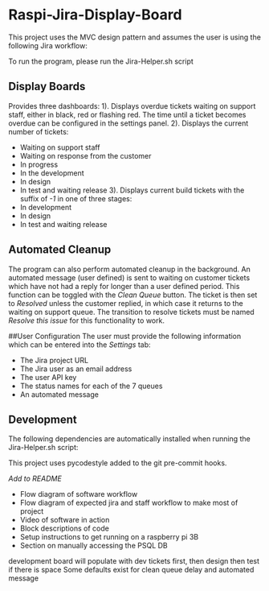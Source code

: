 # Raspi-Jira-Display-Board
This project uses the MVC design pattern and assumes the user is using the following Jira workflow:

To run the program, please run the Jira-Helper.sh script
## Display Boards
Provides three dashboards:
1). Displays overdue tickets waiting on support staff, either in black, red or flashing red. The time until a ticket becomes overdue can be configured in the settings panel.
2). Displays the current number of tickets:
* Waiting on support staff
* Waiting on response from the customer
* In progress
* In the development
* In design
* In test and waiting release 
3). Displays current build tickets with the suffix of *-1* in one of three stages:
* In development
* In design
* In test and waiting release

## Automated Cleanup
The program can also perform automated cleanup in the background. An automated message (user defined) is sent to waiting on customer tickets which have not had a reply for longer than a user defined period. This function can be toggled with the *Clean Queue* button. The ticket is then set to *Resolved* unless the customer replied, in which case it returns to the waiting on support queue. The transition to resolve tickets must be named *Resolve this issue* for this functionality to work.

##User Configuration
The user must provide the following information which can be entered into the *Settings* tab:
* The Jira project URL
* The Jira user as an email address
* The user API key
* The status names for each of the 7 queues
* An automated message

## Development
The following dependencies are automatically installed when running the Jira-Helper.sh script:



This project uses pycodestyle added to the git pre-commit hooks.

*Add to README*
* Flow diagram of software workflow
* Flow diagram of expected jira and staff workflow to make most of project
* Video of software in action
* Block descriptions of code
* Setup instructions to get running on a raspberry pi 3B
* Section on manually accessing the PSQL DB

development board will populate with dev tickets first, then design then test if there is space
Some defaults exist for clean queue delay and automated message


